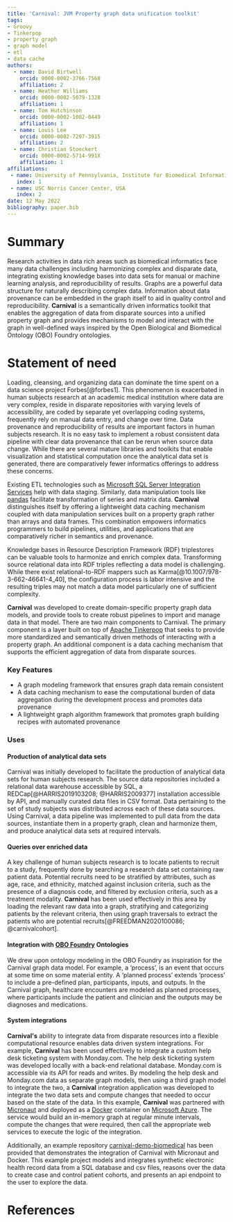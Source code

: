 ```yaml
---
title: 'Carnival: JVM Property graph data unification toolkit'
tags:
- Groovy
- Tinkerpop
- property graph
- graph model
- etl
- data cache
authors: 
  - name: David Birtwell
    orcid: 0000-0002-3766-7568
    affiliation: 2
  - name: Heather Williams
    orcid: 0000-0002-5079-1328
    affiliation: 1
  - name: Tom Hutchinson
    orcid: 0000-0002-1002-0449
    affiliation: 1
  - name: Louis Lee
    orcid: 0000-0002-7297-3915
    affiliation: 2
  - name: Christian Stoeckert
    orcid: 0000-0002-5714-991X
    affiliation: 1
affiliations:
 - name: University of Pennsylvania, Institute for Biomedical Informatics
   index: 1
 - name: USC Norris Cancer Center, USA
   index: 2
date: 12 May 2022
bibliography: paper.bib
---
```


# Summary
Research activities in data rich areas such as biomedical informatics face many data challenges including harmonizing complex and disparate data, integrating existing knowledge bases into data sets for manual or machine learning analysis, and reproducibility of results. Graphs are a powerful data structure for naturally describing complex data. Information about data provenance can be embedded in the graph itself to aid in quality control and reproducibility. **Carnival** is a semantically driven informatics toolkit that enables the aggregation of data from disparate sources into a unified property graph and provides mechanisms to model and interact with the graph in well-defined ways inspired by the Open Biological and Biomedical Ontology (OBO) Foundry ontologies.  

# Statement of need
Loading, cleansing, and organizing data can dominate the time spent on a data science project Forbes[@forbes1]. This phenomenon is exacerbated in human subjects research at an academic medical institution where data are very complex, reside in disparate repositories with varying levels of accessibility, are coded by separate yet overlapping coding systems, frequently rely on manual data entry, and change over time. Data provenance and reproducibility of results are important factors in human subjects research. It is no easy task to implement a robust consistent data pipeline with clear data provenance that can be rerun when source data change. While there are several mature libraries and toolkits that enable visualization and statistical computation once the analytical data set is generated, there are comparatively fewer informatics offerings to address these concerns.

Existing ETL technologies such as [Microsoft SQL Server Integration Services](https://docs.microsoft.com/en-us/sql/integration-services/sql-server-integration-services) help with data staging. Similarly, data manipulation tools like [pandas](https://pandas.pydata.org) facilitate transformation of series and matrix data. **Carnival** distinguishes itself by offering a lightweight data caching mechanism coupled with data manipulation services built on a property graph rather than arrays and data frames. This combination empowers informatics programmers to build pipelines, utilities, and applications that are comparatively richer in semantics and provenance.

Knowledge bases in Resource Description Framework (RDF) triplestores can be valuable tools to harmonize and enrich complex data. Transforming source relational data into RDF triples reflecting a data model is challenging. While there exist relational-to-RDF mappers such as Karma[@10.1007/978-3-662-46641-4_40], the configuration process is labor intensive and the resulting triples may not match a data model particularly one of sufficient complexity.

**Carnival** was developed to create domain-specific property graph data models, and provide tools to create robust pipelines to import and manage data in that model. There are two main components to Carnival. The primary component is a layer built on top of [Apache Tinkerpop](https://tinkerpop.apache.org) that seeks to provide more standardized and semantically driven methods of interacting with a property graph. An additional component is a data caching mechanism that supports the efficient aggregation of data from disparate sources.


### Key Features
- A graph modeling framework that ensures graph data remain consistent
- A data caching mechanism to ease the computational burden of data aggregation during the development process and promotes data provenance
- A lightweight graph algorithm framework that promotes graph building recipes with automated provenance

### Uses

#### Production of analytical data sets
Carnival was initially developed to facilitate the production of analytical data sets for human subjects research. The source data repositories included a relational data warehouse accessible by SQL, a REDCap[@HARRIS2019103208; @HARRIS2009377] installation accessible by API, and manually curated data files in CSV format. Data pertaining to the set of study subjects was distributed across each of these data sources. Using Carnival, a data pipeline was implemented to pull data from the data sources, instantiate them in a property graph, clean and harmonize them, and produce analytical data sets at required intervals.

#### Queries over enriched data
A key challenge of human subjects research is to locate patients to recruit to a study, frequently done by searching a research data set containing raw patient data. Potential recruits need to be stratified by attributes, such as age, race, and ethnicity, matched against inclusion criteria, such as the presence of a diagnosis code, and filtered by exclusion criteria, such as a treatment modality. **Carnival** has been used effectively in this area by loading the relevant raw data into a graph, stratifying and categorizing patients by the relevant criteria, then using graph traversals to extract the patients who are potential recruits[@FREEDMAN2020100086; @carnivalcohort].

#### Integration with [OBO Foundry](https://obofoundry.org) Ontologies
We drew upon ontology modeling in the OBO Foundry as inspiration for the Carnival graph data model. For example, a ‘process’, is an event that occurs at some time on some material entity. A ‘planned process’ extends ‘process’ to include a pre-defined plan, participants, inputs, and outputs. In the Carnival graph, healthcare encounters are modeled as planned processes, where participants include the patient and clinician and the outputs may be diagnoses and medications.

#### System integrations
**Carnival's** ability to integrate data from disparate resources into a flexible computational resource enables data driven system integrations. For example, **Carnival** has been used effectively to integrate a custom help desk ticketing system with Monday.com. The help desk ticketing system was developed locally with a back-end relational database. Monday.com is accessible via its API for reads and writes. By modeling the help desk and Monday.com data as separate graph models, then using a third graph model to integrate the two, a **Carnival** integration application was developed to integrate the two data sets and compute changes that needed to occur based on the state of the data. In this example, **Carnival** was partnered with [Micronaut](https://micronaut.io) and deployed as a [Docker](https://www.docker.com) container on [Microsoft Azure](https://azure.microsoft.com/). The service would build an in-memory graph at regular minute intervals, compute the changes that were required, then call the appropriate web services to execute the logic of the integration.

Additionally, an example repository [carnival-demo-biomedical](https://github.com/carnival-data/carnival-demo-biomedical) has been provided that demonstrates the integration of Carnival with Micronaut and Docker. This example project models and integrates synthetic electronic health record data from a SQL database and csv files, reasons over the data to create case and control patient cohorts, and presents an api endpoint to the user to explore the data.

# References
